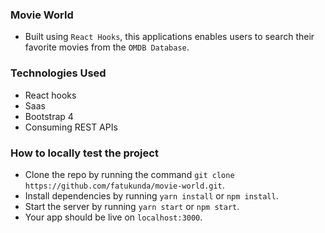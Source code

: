 ### Movie World
 - Built using `React Hooks`, this applications enables users to search their favorite movies from the `OMDB Database`.

### Technologies Used
 - React hooks
 - Saas
 - Bootstrap 4
 - Consuming REST APIs

### How to locally test the project
 - Clone the repo by running the command `git clone https://github.com/fatukunda/movie-world.git`.
 - Install dependencies by running `yarn install` or `npm install`.
 - Start the server by running `yarn start` or `npm start`.
 - Your app should be live on `localhost:3000`.
